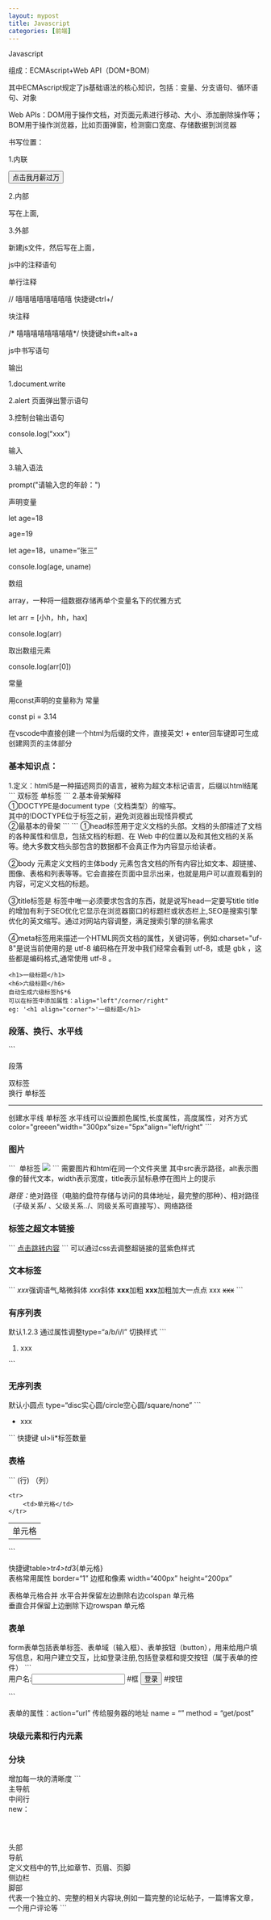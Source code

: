 ```yaml
---
layout: mypost
title: Javascript
categories: [前端]
---
```

Javascript

组成：ECMAscript+Web API（DOM+BOM）

其中ECMAscript规定了js基础语法的核心知识，包括：变量、分支语句、循环语句、对象



Web APIs：DOM用于操作文档，对页面元素进行移动、大小、添加删除操作等；BOM用于操作浏览器，比如页面弹窗，检测窗口宽度、存储数据到浏览器

书写位置：

1.内联 

<button onclick="alert('逗你玩~~'）">点击我月薪过万</button>

2.内部

写在</body>上面,<script>xxx</script>

3.外部

新建js文件，然后写在</body>上面，

<script sr c=""></script>

js中的注释语句

单行注释

// 嘻嘻嘻嘻嘻嘻嘻嘻  快捷键ctrl+/

块注释

/* 嘻嘻嘻嘻嘻嘻嘻嘻*/  快捷键shift+alt+a

js中书写语句

输出

1.document.write

<script>

	document.write("xxxx")

	document.write("<h1>一级标题</h1>")

</script>

2.alert 页面弹出警示语句

<script>

	alert("一级标题")

</script>

3.控制台输出语句

console.log("xxx")

输入

3.输入语法

prompt("请输入您的年龄：")

声明变量

let age=18

age=19

let age=18，uname=“张三”

console.log(age, uname)

数组

array，一种将一组数据存储再单个变量名下的优雅方式

let arr = [小h，hh，hax]

console.log(arr)

取出数组元素

console.log(arr[0])

常量

用const声明的变量称为 常量

const pi = 3.14





在vscode中直接创建一个html为后缀的文件，直接英文! + enter回车键即可生成创建网页的主体部分<br />

<h3>基本知识点：</h3>
1.定义：html5是一种描述网页的语言，被称为超文本标记语言，后缀以html结尾<br />
```
双标签<html> </html> 
单标签<img>
```
2.基本骨架解释<br />
①DOCTYPE是document type（文档类型）的缩写。<br />
<!DOCTYPE html> 其中的!DOCTYPE位于标签<html>之前，避免浏览器出现怪异模式<br />
②最基本的骨架
```
<html>
    <head>
    </head>
    <body>
    </body>
</html>
```
①head标签用于定义文档的头部。文档的头部描述了文档的各种属性和信息，包括文档的标题、在 Web 中的位置以及和其他文档的关系等。绝大多数文档头部包含的数据都不会真正作为内容显示给读者。 <br />

②body 元素定义文档的主体body 元素包含文档的所有内容比如文本、超链接、图像、表格和列表等等。它会直接在页面中显示出来，也就是用户可以直观看到的内容，可定义文档的标题。<br /> 

③title标签是 <head>标签中唯一必须要求包含的东西，就是说写head一定要写title
title 的增加有利于SEO优化它显示在浏览器窗口的标题栏或状态栏上,SEO是搜索引擎优化的英文缩写。通过对网站内容调整，满足搜索引擎的排名需求<br />

④meta标签用来描述一个HTML网页文档的属性，关键词等，例如:charset="uf-8"是说当前使用的是 utf-8 编码格在开发中我们经常会看到 utf-8，或是 gbk ，这些都是编码格式,通常使用 utf-8 。<br />
```
<h1>一级标题</h1>
<h6>六级标题</h6> 
自动生成六级标签h$*6
可以在标签中添加属性：align="left"/corner/right" 
eg: '<h1 align="corner">'一级标题</h1>
```
<h3>段落、换行、水平线</h3>
```
<p>段落</p>  双标签
<br /> 换行  单标签
<hr/> 创建水平线 单标签 
水平线可以设置颜色属性,长度属性，高度属性，对齐方式 color="greeen"width="300px"size="5px"align="left/right"
```
<h3>图片</h3> 
```
<img> 单标签 
<img src="1.jpg">
```
需要图片和html在同一个文件夹里 
其中src表示路径，alt表示图像的替代文本，width表示宽度，title表示鼠标悬停在图片上的提示

<em>路径：</em>绝对路径（电脑的盘符存储与访问的具体地址，最完整的那种）、相对路径（子级关系/ 、父级关系../、同级关系可直接写）、网络路径

<h3>标签之超文本链接</h3>
```
<a href="url">点击跳转内容</a>
```
 可以通过css去调整超链接的蓝紫色样式

<h3>文本标签</h3>
```
<em>xxx</em>强调语气,略微斜体
<i>xxx</i>斜体
<b>xxx</b>加粗
<strong>xxx</strong>加粗加大一点点
<span>xxx</span>
<del>xxx</del>
```

<h3>有序列表</h3>
 默认1.2.3 通过属性调整type=“a/b/i/I” 切换样式
 ```
<ol>
    <li>xxx</li>
</ol>
```
<h3>无序列表 </h3>
默认小圆点 type=“disc实心圆/circle空心圆/square/none”
```
<ul>
    <li>xxx</li>
</ul>
```
快捷键 ul>li*标签数量

<h3>表格</h3>
```
<table>
    <tr>(行)
        <td>单元格</td>（列）
    </tr>

    <tr>
        <td>单元格</td>
    </tr>
</table>
```

快捷键table>tr*4>td*3{单元格}<br />
表格常用属性 border=“1” 边框和像素 width=“400px” height=“200px”<br />

<srong>表格单元格合并</srong>
水平合并保留左边删除右边colspan <td colspan="2">单元格</td> <br />
垂直合并保留上边删除下边rowspan <td rowspan="2">单元格</td> <br />

<h3>表单</h3>
form表单包括表单标签、表单域（输入框）、表单按钮（button），用来给用户填写信息，和用户建立交互，比如登录注册,包括登录框和提交按钮（属于表单的控件）
```
<form>
   用户名:<input type="text"/"password"> #框
    <input type="submit" value="登录"> #按钮
</form>
```

表单的属性：action=“url” 传给服务器的地址
name = “”
method = “get/post”

<h3>块级元素和行内元素</h3>

<h3>分块</h3>
增加每一块的清晰度
```
<div>主导航</div>
<div>中间行</div>
new：
<header></header>头部
<nav></nav>导航
<section></section> 定义文档中的节,比如章节、页眉、页脚
<aside></aside>侧边栏
<footer></footer>脚部
<article></article>代表一个独立的、完整的相关内容块,例如一篇完整的论坛帖子，一篇博客文章，一个用户评论等
```
